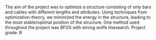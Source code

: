 The aim of the project was to optimize a structure consisting of only bars and cables with different lengths and attributes. 
Using techniques from optimization-theory, we minimized the energy in the structure, leading to the most stable/optimal position of the structure.
One method used throughout the project was BFGS with strong wolfe linesearch.
Project grade: B
